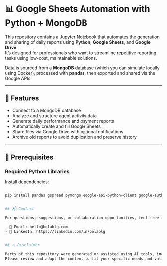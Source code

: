 # 📊 Google Sheets Automation with Python + MongoDB

This repository contains a Jupyter Notebook that automates the generation and sharing of daily reports using **Python**, **Google Sheets**, and **Google Drive**.  
It’s designed for professionals who want to streamline repetitive reporting tasks using low-cost, maintainable solutions.

Data is sourced from a **MongoDB** database (which you can simulate locally using Docker), processed with **pandas**, then exported and shared via the Google APIs.

---

## 🚀 Features

- Connect to a MongoDB database
- Analyze and structure agent activity data
- Generate daily performance and payment reports
- Automatically create and fill Google Sheets
- Share files via Google Drive with optional notifications
- Archive old reports to avoid duplication and preserve history

---

## 🧰 Prerequisites

### Required Python Libraries

Install dependencies:

```bash

pip install pandas gspread pymongo google-api-python-client google-auth google-auth-oauthlib


## 📬 Contact

For questions, suggestions, or collaboration opportunities, feel free to reach out:

- 📧 Email: hello@bolablg.com  
- 🔗 LinkedIn: https://linkedin.com/in/bolablg


## ⚠️ Disclaimer

Parts of this repository were generated or assisted using AI tools, including ChatGPT, GitHub Copilot, and Google Gemini.  
Please review and adapt the content to fit your specific needs and validate results before deployment.
